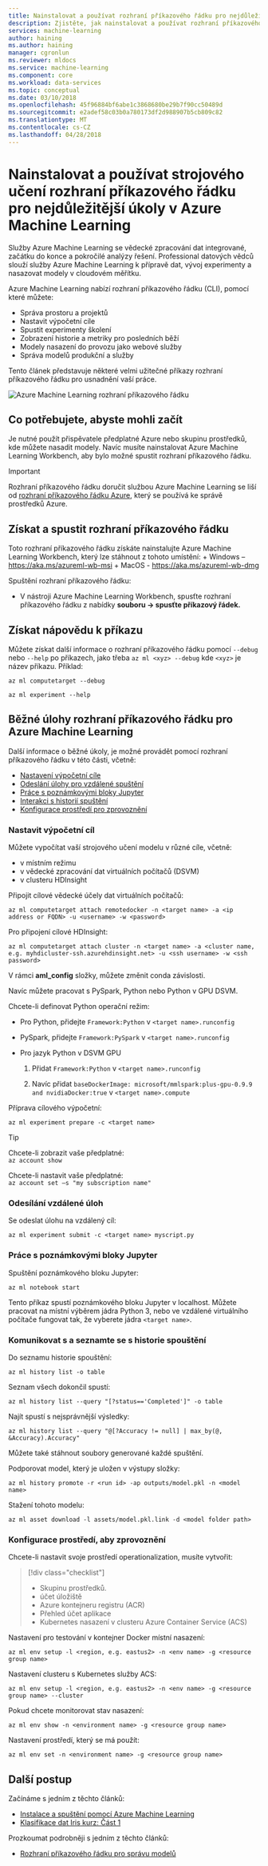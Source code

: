 ```yaml
---
title: Nainstalovat a používat rozhraní příkazového řádku pro nejdůležitější úkoly - Azure Machine Learning
description: Zjistěte, jak nainstalovat a používat rozhraní příkazového řádku pro nejběžnější strojového učení úlohy v Azure Machine Learning.
services: machine-learning
author: haining
ms.author: haining
manager: cgronlun
ms.reviewer: mldocs
ms.service: machine-learning
ms.component: core
ms.workload: data-services
ms.topic: conceptual
ms.date: 03/10/2018
ms.openlocfilehash: 45f96884bf6abe1c3868680be29b7f90cc50489d
ms.sourcegitcommit: e2adef58c03b0a780173df2d988907b5cb809c82
ms.translationtype: MT
ms.contentlocale: cs-CZ
ms.lasthandoff: 04/28/2018
---
```

# <a name="install-and-use-the-machine-learning-cli-for-top-tasks-in-azure-machine-learning"></a>Nainstalovat a používat strojového učení rozhraní příkazového řádku pro nejdůležitější úkoly v Azure Machine Learning

Služby Azure Machine Learning se vědecké zpracování dat integrované, začátku do konce a pokročilé analýzy řešení. Professional datových vědců slouží služby Azure Machine Learning k přípravě dat, vývoj experimenty a nasazovat modely v cloudovém měřítku. 

Azure Machine Learning nabízí rozhraní příkazového řádku (CLI), pomocí které můžete:
+ Správa prostoru a projektů
+ Nastavit výpočetní cíle
+ Spustit experimenty školení
+ Zobrazení historie a metriky pro posledních běží
+ Modely nasazení do provozu jako webové služby
+ Správa modelů produkční a služby

Tento článek představuje některé velmi užitečné příkazy rozhraní příkazového řádku pro usnadnění vaší práce. 

![Azure Machine Learning rozhraní příkazového řádku](media/cli-for-azure-machine-learning/flow.png)

## <a name="what-you-need-to-get-started"></a>Co potřebujete, abyste mohli začít

Je nutné použít přispěvatele předplatné Azure nebo skupinu prostředků, kde můžete nasadit modely. Navíc musíte nainstalovat Azure Machine Learning Workbench, aby bylo možné spustit rozhraní příkazového řádku. 

>[!IMPORTANT]
>Rozhraní příkazového řádku doručit službou Azure Machine Learning se liší od [rozhraní příkazového řádku Azure](https://docs.microsoft.com/cli/azure/?view=azure-cli-latest), který se používá ke správě prostředků Azure.

## <a name="get-and-start-cli"></a>Získat a spustit rozhraní příkazového řádku

Toto rozhraní příkazového řádku získáte nainstalujte Azure Machine Learning Workbench, který lze stáhnout z tohoto umístění:
    + Windows – https://aka.ms/azureml-wb-msi 
    + MacOS - https://aka.ms/azureml-wb-dmg 

Spuštění rozhraní příkazového řádku:
+ V nástroji Azure Machine Learning Workbench, spusťte rozhraní příkazového řádku z nabídky **souboru -> spusťte příkazový řádek.**

## <a name="get-command-help"></a>Získat nápovědu k příkazu 

Můžete získat další informace o rozhraní příkazového řádku pomocí `--debug` nebo `--help` po příkazech, jako třeba `az ml <xyz> --debug` kde `<xyz>` je název příkazu. Příklad:
```azurecli
az ml computetarget --debug 

az ml experiment --help
```

## <a name="common-cli-tasks-for-azure-machine-learning"></a>Běžné úlohy rozhraní příkazového řádku pro Azure Machine Learning 

Další informace o běžné úkoly, je možné provádět pomocí rozhraní příkazového řádku v této části, včetně:
+ [Nastavení výpočetní cíle](#target)
+ [Odeslání úlohy pro vzdálené spuštění](#jobs)
+ [Práce s poznámkovými bloky Jupyter](#jupyter)
+ [Interakci s historií spuštění](#history)
+ [Konfigurace prostředí pro zprovoznění](#o16n)

<a name="target"></a>

### <a name="set-up-a-compute-target"></a>Nastavit výpočetní cíl

Můžete vypočítat vaší strojového učení modelu v různé cíle, včetně:
+ v místním režimu
+ v vědecké zpracování dat virtuálních počítačů (DSVM)
+ v clusteru HDInsight

Připojit cílové vědecké účely dat virtuálních počítačů:
```azurecli
az ml computetarget attach remotedocker -n <target name> -a <ip address or FQDN> -u <username> -w <password>
``` 

Pro připojení cílové HDInsight:
```azurecli
az ml computetarget attach cluster -n <target name> -a <cluster name, e.g. myhdicluster-ssh.azurehdinsight.net> -u <ssh username> -w <ssh password>
```

V rámci **aml_config** složky, můžete změnit conda závislosti. 

Navíc můžete pracovat s PySpark, Python nebo Python v GPU DSVM. 

Chcete-li definovat Python operační režim:
+ Pro Python, přidejte `Framework:Python` v `<target name>.runconfig` 

+ PySpark, přidejte `Framework:PySpark` v `<target name>.runconfig` 

+ Pro jazyk Python v DSVM GPU
    1. Přidat `Framework:Python` v `<target name>.runconfig` 

    1. Navíc přidat `baseDockerImage: microsoft/mmlspark:plus-gpu-0.9.9 and nvidiaDocker:true` v `<target name>.compute`

Příprava cílového výpočetní:
```azurecli
az ml experiment prepare -c <target name>
```

>[!TIP]
>Chcete-li zobrazit vaše předplatné:<br/>
>`az account show`<br/>
>
>Chcete-li nastavit vaše předplatné:<br/>
>`az account set –s "my subscription name" `

<a name="jobs"></a>

### <a name="submit-remote-jobs"></a>Odesílání vzdálené úloh

Se odeslat úlohu na vzdálený cíl:
```azurecli
az ml experiment submit -c <target name> myscript.py
```

<a name="jupyter"></a>

### <a name="work-with-jupyter-notebooks"></a>Práce s poznámkovými bloky Jupyter

Spuštění poznámkového bloku Jupyter:
```azurecli
az ml notebook start
```

Tento příkaz spustí poznámkového bloku Jupyter v localhost. Můžete pracovat na místní výběrem jádra Python 3, nebo ve vzdálené virtuálního počítače fungovat tak, že vyberete jádra `<target name>`.

<a name="history"></a>

### <a name="interact-with-and-explore-the-run-history"></a>Komunikovat s a seznamte se s historie spouštění

Do seznamu historie spouštění:
```azurecli
az ml history list -o table
```

Seznam všech dokončil spustí:
```azurecli
az ml history list --query "[?status=='Completed']" -o table
```

Najít spustí s nejsprávnější výsledky:
```azurecli
az ml history list --query "@[?Accuracy != null] | max_by(@, &Accuracy).Accuracy"
```

Můžete také stáhnout soubory generované každé spuštění. 

Podporovat model, který je uložen v výstupy složky:
```azurecli
az ml history promote -r <run id> -ap outputs/model.pkl -n <model name>
```

Stažení tohoto modelu:
```azurecli
az ml asset download -l assets/model.pkl.link -d <model folder path>
```

<a name="o16n"></a>

### <a name="configure-your-environment-to-operationalize"></a>Konfigurace prostředí, aby zprovoznění

Chcete-li nastavit svoje prostředí operationalization, musíte vytvořit:

> [!div class="checklist"]
> * Skupinu prostředků. 
> * účet úložiště
> * Azure kontejneru registru (ACR)
> * Přehled účet aplikace
> * Kubernetes nasazení v clusteru Azure Container Service (ACS)


Nastavení pro testování v kontejner Docker místní nasazení:
```azurecli
az ml env setup -l <region, e.g. eastus2> -n <env name> -g <resource group name>
```

Nastavení clusteru s Kubernetes služby ACS:
```azurecli
az ml env setup -l <region, e.g. eastus2> -n <env name> -g <resource group name> --cluster
```

Pokud chcete monitorovat stav nasazení:
```azurecli
az ml env show -n <environment name> -g <resource group name>
```

Nastavení prostředí, který se má použít:
```azurecli
az ml env set -n <environment name> -g <resource group name>
```

## <a name="next-steps"></a>Další postup

Začínáme s jedním z těchto článků: 
+ [Instalace a spuštění pomocí Azure Machine Learning](../service/quickstart-installation.md)
+ [Klasifikace dat Iris kurz: Část 1](tutorial-classifying-iris-part-1.md)

Prozkoumat podrobněji s jedním z těchto článků:
+ [Rozhraní příkazového řádku pro správu modelů](model-management-cli-reference.md)
